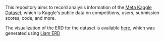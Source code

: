 This repository aims to record analysis information of the [Meta Kaggle Dataset](https://www.kaggle.com/datasets/kaggle/meta-kaggle/data), which is Kaggle's public data on competitions, users, submission scores, code, and more.

The visualization of the ERD for the dataset is available [here](https://liambx.com/erd/p/github.com/czhangwt/KaggleMataData/blob/main/ds_DatabaseSchema.sql?showMode=ALL_FIELDS&active=kernelacceleratortypes), which was generated using [Liam ERD](https://github.com/liam-hq/liam)
